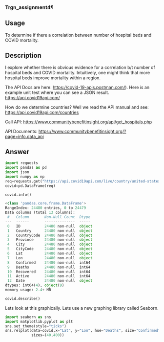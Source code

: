 ### Trgn_assignment4¶

## Usage
To determine if there a correlation between number of hospital beds and COVID mortality.

## Description
I explore whether there is obvious evidence for a correlation b/t number of hospital beds and COVID mortality. Intuitively, one might think that more hospital beds improve mortality within a region.

The API Docs are here: https://covid-19-apis.postman.com/). Here is an example unit test where you can see a JSON result. https://api.covid19api.com/

How do we determine countries? Well we read the API manual and see: https://api.covid19api.com/countries

Call API: https://www.communitybenefitinsight.org/api/get_hospitals.php

API Documents: https://www.communitybenefitinsight.org/?page=info.data_api

## Answer

```python
import requests 
import pandas as pd
import json
import numpy as np
req=requests.get("https://api.covid19api.com/live/country/united-states").json()
covid=pd.DataFrame(req)
```

```python
covid.info()
```
```python
<class 'pandas.core.frame.DataFrame'>
RangeIndex: 24480 entries, 0 to 24479
Data columns (total 13 columns):
 #   Column       Non-Null Count  Dtype 
---  ------       --------------  ----- 
 0   ID           24480 non-null  object
 1   Country      24480 non-null  object
 2   CountryCode  24480 non-null  object
 3   Province     24480 non-null  object
 4   City         24480 non-null  object
 5   CityCode     24480 non-null  object
 6   Lat          24480 non-null  object
 7   Lon          24480 non-null  object
 8   Confirmed    24480 non-null  int64 
 9   Deaths       24480 non-null  int64 
 10  Recovered    24480 non-null  int64 
 11  Active       24480 non-null  int64 
 12  Date         24480 non-null  object
dtypes: int64(4), object(9)
memory usage: 2.4+ MB
```

```python
covid.describe()
```

Lets look at this graphically. Lets use a new graphing library called Seaborn.

```python
import seaborn as sns
import matplotlib.pyplot as plt
sns.set_theme(style="ticks")
sns.relplot(data=covid,x="Lat", y="Lon", hue="Deaths", size="Confirmed",
            sizes=(40,400))
```